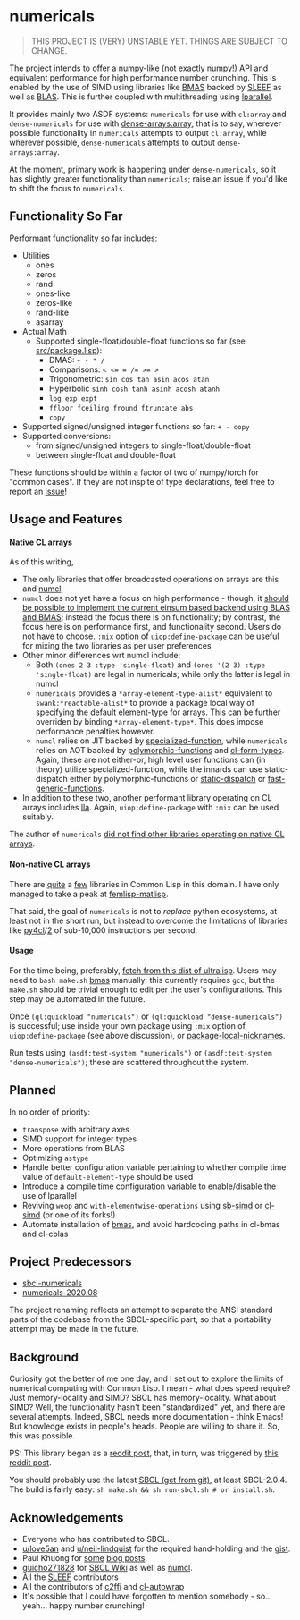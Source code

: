# numericals

> THIS PROJECT IS (VERY) UNSTABLE YET. THINGS ARE SUBJECT TO CHANGE.

The project intends to offer a numpy-like (not exactly numpy!) API and equivalent performance for high performance number crunching. This is enabled by the use of SIMD using libraries like [BMAS](https://github.com/digikar99/bmas) backed by [SLEEF](https://sleef.org/) as well as [BLAS](http://www.netlib.org/blas/). This is further coupled with multithreading using [lparallel](https://lparallel.org/).

It provides mainly two ASDF systems: `numericals` for use with `cl:array` and `dense-numericals` for use with [dense-arrays:array](https://github.com/digikar99/dense-arrays), that is to say, wherever possible functionality in `numericals` attempts to output `cl:array`, while wherever possible, `dense-numericals` attempts to output `dense-arrays:array`.

At the moment, primary work is happening under `dense-numericals`, so it has slightly greater functionality than `numericals`; raise an issue if you'd like to shift the focus to `numericals`.

## Functionality So Far

Performant functionality so far includes:

- Utilities
  - ones
  - zeros
  - rand
  - ones-like
  - zeros-like
  - rand-like
  - asarray
- Actual Math
  - Supported single-float/double-float functions so far (see [src/package.lisp](src/package.lisp)):
    - DMAS: `+ - * /`
    - Comparisons: `< <= = /= >= >`
    - Trigonometric: `sin cos tan asin acos atan`
    - Hyperbolic `sinh cosh tanh asinh acosh atanh`
    - `log exp expt`
    - `ffloor fceiling fround ftruncate abs`
    - `copy`
 - Supported signed/unsigned integer functions so far: `+ - copy`
 - Supported conversions:
   - from signed/unsigned integers to single-float/double-float
   - between single-float and double-float

These functions should be within a factor of two of numpy/torch for "common cases". If they are not inspite of type declarations, feel free to report an [issue](https://github.com/digikar99/numericals/issues)!

## Usage and Features

#### Native CL arrays

As of this writing,

- The only libraries that offer broadcasted operations on arrays are this and [numcl](https://github.com/numcl/numcl)
- `numcl` does not yet have a focus on high performance - though, it [should be possible to implement the current einsum based backend using BLAS and BMAS](https://github.com/numcl/numcl/issues/57); instead the focus there is on functionality; by contrast, the focus here is on performance first, and functionality second. Users do not have to choose. `:mix` option of `uiop:define-package` can be useful for mixing the two libraries as per user preferences
- Other minor differences wrt numcl include:
  - Both `(ones 2 3 :type 'single-float)` and `(ones '(2 3) :type 'single-float)` are legal in numericals; while only the latter is legal in numcl
  - `numericals` provides a `*array-element-type-alist*` equivalent to `swank:*readtable-alist*` to provide a package local way of specifying the default element-type for arrays. This can be further overriden by binding `*array-element-type*`. This does impose performance penalties however.
  - `numcl` relies on JIT backed by [specialized-function](https://github.com/numcl/specialized-function), while `numericals` relies on AOT backed by [polymorphic-functions](https://github.com/digikar99/polymorphic-functions/) and [cl-form-types](https://github.com/alex-gutev/cl-form-types). Again, these are not either-or, high level user functions can (in theory) utilize specialized-function, while the innards can use static-dispatch either by polymorphic-functions or [static-dispatch](https://github.com/alex-gutev/static-dispatch) or [fast-generic-functions](https://github.com/marcoheisig/fast-generic-functions/).
- In addition to these two, another performant library operating on CL arrays includes [lla](https://github.com/tpapp/lla). Again, `uiop:define-package` with `:mix` can be used suitably.

The author of `numericals` [did not find other libraries operating on native CL arrays](https://gist.github.com/digikar99/16066dbf24b8789c969ea58837e0fbef).

#### Non-native CL arrays

There are [quite](https://github.com/CodyReichert/awesome-cl#machine-learning) a [few](https://github.com/CodyReichert/awesome-cl#numerical-and-scientific) libraries in Common Lisp in this domain. I have only managed to take a peak at [femlisp-matlisp](https://gist.github.com/digikar99/16066dbf24b8789c969ea58837e0fbef#femlisp-matlisp).

That said, the goal of `numericals` is not to *replace* python ecosystems, at least not in the short run, but instead to overcome the limitations of libraries like [py4cl](https://github.com/bendudson/py4cl)/[2](https://github.com/digikar99/py4cl2) of sub-10,000 instructions per second.

#### Usage

For the time being, preferably, [fetch from this dist of ultralisp](https://github.com/digikar99/polymorphic-functions#getting-it-from-ultralisp). Users may need to `bash make.sh` [bmas](https://github.com/digikar99/bmas) manually; this currently requires `gcc`, but the `make.sh` should be trivial enough to edit per the user's configurations. This step may be automated in the future.

Once `(ql:quickload "numericals")` or `(ql:quickload "dense-numericals")` is successful; use inside your own package using `:mix` option of `uiop:define-package` (see above discussion), or [package-local-nicknames](https://common-lisp-libraries.readthedocs.io/#libraries).

Run tests using `(asdf:test-system "numericals")` or `(asdf:test-system "dense-numericals")`; these are scattered throughout the system.

## Planned

In no order of priority:

- `transpose` with arbitrary axes
- SIMD support for integer types
- More operations from BLAS
- Optimizing `astype`
- Handle better configuration variable pertaining to whether compile time value of `default-element-type` should be used
- Introduce a compile time configuration variable to enable/disable the use of lparallel
- Reviving `weop` and `with-elementwise-operations` using [sb-simd](https://github.com/marcoheisig/sb-simd/) or [cl-simd](https://github.com/angavrilov/cl-simd) (or one of its forks!)
- Automate installation of [bmas](https://github.com/digikar99/bmas), and avoid hardcoding paths in cl-bmas and cl-cblas

## Project Predecessors

- [sbcl-numericals](./sbcl-numericals)
- [numericals-2020.08](https://github.com/digikar99/numericals/releases/tag/2020.08)

The project renaming reflects an attempt to separate the ANSI standard parts of the codebase
from the SBCL-specific part, so that a portability attempt may be made in the future.

## Background

Curiosity got the better of me one day, and I set out to explore the limits of numerical computing with Common Lisp. I mean - what does speed require? Just memory-locality and SIMD?
SBCL has memory-locality. What about SIMD? Well, the functionality hasn't been "standardized" yet, and there are several attempts. Indeed,
SBCL needs more documentation - think Emacs! But knowledge exists in people's heads. People are willing to share it. So, this was possible.

PS: This library began as a [reddit post](https://www.reddit.com/r/lisp/comments/fkfgjn/sbcl_with_simd_how_to_optimize_sseavx2_to_pointer/), that, in turn, was triggered by [this reddit post](https://www.reddit.com/r/lisp/comments/fjmm6y/deep_learning_with_gpus/).

You should probably use the latest [SBCL (get from git)](https://github.com/sbcl/sbcl), at least SBCL-2.0.4. The build is fairly easy: `sh make.sh && sh run-sbcl.sh # or install.sh`.


## Acknowledgements

- Everyone who has contributed to SBCL.
- [u/love5an](https://www.reddit.com/user/love5an/) and [u/neil-lindquist](https://www.reddit.com/user/neil-lindquist/) for the required hand-holding and the [gist](https://gist.github.com/Lovesan/660866b96a2632b900359333a251cc1c).
- Paul Khuong for [some](https://pvk.ca/Blog/2013/06/05/fresh-in-sbcl-1-dot-1-8-sse-intrinsics/) [blog posts](https://pvk.ca/Blog/2014/08/16/how-to-define-new-intrinsics-in-sbcl/).
- [guicho271828](https://github.com/guicho271828) for [SBCL Wiki](https://github.com/guicho271828/sbcl-wiki/wiki) as well as [numcl](https://github.com/numcl/numcl).
- All the [SLEEF](https://github.com/shibatch/sleef) contributors
- All the contributors of [c2ffi](https://github.com/rpav/c2ffi/) and [cl-autowrap](https://github.com/rpav/cl-autowrap)
- It's possible that I could have forgotten to mention somebody - so... yeah... happy number crunching!

